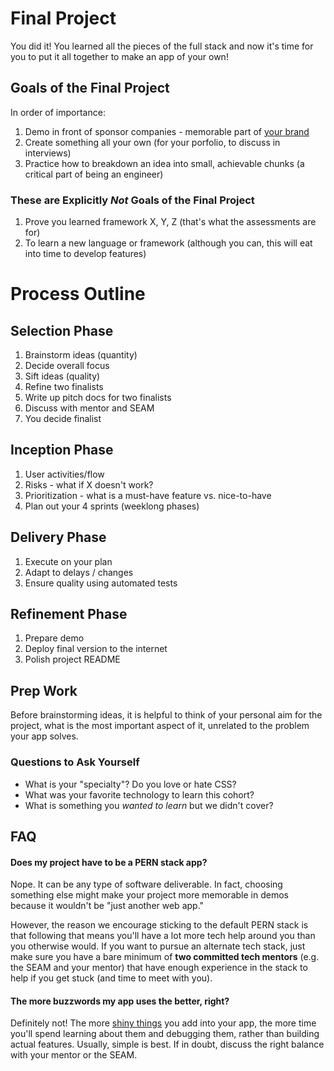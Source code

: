 # Final Project

You did it! You learned all the pieces of the full stack and now it's time for you to put it all together to make an app of your own!

## Goals of the Final Project

In order of importance:

1. Demo in front of sponsor companies - memorable part of [your brand](../personal-brand/personal-branding.md)
1. Create something all your own (for your porfolio, to discuss in interviews)
1. Practice how to breakdown an idea into small, achievable chunks (a critical part of being an engineer)

### These are Explicitly _Not_ Goals of the Final Project
1. Prove you learned framework X, Y, Z (that's what the assessments are for)
1. To learn a new language or framework (although you can, this will eat into time to develop features)

# Process Outline

## Selection Phase
1. Brainstorm ideas (quantity)
1. Decide overall focus
1. Sift ideas (quality)
1. Refine two finalists
1. Write up pitch docs for two finalists
1. Discuss with mentor and SEAM
1. You decide finalist

## Inception Phase
1. User activities/flow
1. Risks - what if X doesn't work?
1. Prioritization - what is a must-have feature vs. nice-to-have
1. Plan out your 4 sprints (weeklong phases)

## Delivery Phase
1. Execute on your plan
1. Adapt to delays / changes
1. Ensure quality using automated tests

## Refinement Phase
1. Prepare demo
1. Deploy final version to the internet
1. Polish project README

## Prep Work

Before brainstorming ideas, it is helpful to think of your personal aim for the project, what is the most important aspect of it, unrelated to the problem your app solves.

### Questions to Ask Yourself

- What is your "specialty"? Do you love or hate CSS?
- What was your favorite technology to learn this cohort?
- What is something you _wanted to learn_ but we didn't cover?

##


## FAQ

#### Does my project have to be a PERN stack app?
Nope. It can be any type of software deliverable. In fact, choosing something else might make your project more memorable in demos because it wouldn't be "just another web app."

However, the reason we encourage sticking to the default PERN stack is that following that means you'll have a lot more tech help around you than you otherwise would. If you want to pursue an alternate tech stack, just make sure you have a bare minimum of **two committed tech mentors** (e.g. the SEAM and your mentor) that have enough experience in the stack to help if you get stuck (and time to meet with you).

#### The more buzzwords my app uses the better, right?
Definitely not! The more [shiny things](https://tstoaddicts.files.wordpress.com/2015/03/thehomer.png?w=538&h=456) you add into your app, the more time you'll spend learning about them and debugging them, rather than building actual features. Usually, simple is best. If in doubt, discuss the right balance with your mentor or the SEAM.
